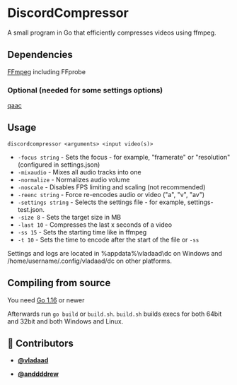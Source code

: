 <!-- DO NOT REMOVE - contributor_list:data:start:["vladaad", "anddddrew"]:end -->
# DiscordCompressor
A small program in Go that efficiently compresses videos using ffmpeg.

## Dependencies
[FFmpeg](https://ffmpeg.org/) including FFprobe
### Optional (needed for some settings options)
[qaac](https://github.com/nu774/qaac)

## Usage
`discordcompressor <arguments> <input video(s)>`
 * `-focus string` - Sets the focus - for example, "framerate" or "resolution" (configured in settings.json)
 * `-mixaudio` - Mixes all audio tracks into one
 * `-normalize` - Normalizes audio volume
 * `-noscale` - Disables FPS limiting and scaling (not recommended)
 * `-reenc string` - Force re-encodes audio or video ("a", "v", "av")
 * `-settings string` - Selects the settings file - for example, settings-test.json.
 * `-size 8` - Sets the target size in MB
 * `-last 10` - Compresses the last x seconds of a video
 * `-ss 15` - Sets the starting time like in ffmpeg
 * `-t 10` - Sets the time to encode after the start of the file or `-ss`

Settings and logs are located in %appdata%\vladaad\dc on Windows and /home/username/.config/vladaad/dc on other platforms.

## Compiling from source
You need [Go 1.16](https://golang.org/dl/) or newer

Afterwards run `go build` or `build.sh`. `build.sh` builds execs for both 64bit and 32bit and both Windows and Linux.

<!-- prettier-ignore-start -->
<!-- DO NOT REMOVE - contributor_list:start -->
## 👥 Contributors


- **[@vladaad](https://github.com/vladaad)**

- **[@anddddrew](https://github.com/anddddrew)**

<!-- DO NOT REMOVE - contributor_list:end -->
<!-- prettier-ignore-end -->